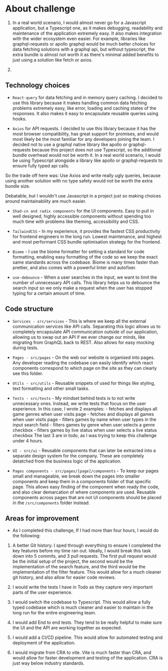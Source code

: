 # About challenge

1. In a real world scenario, I would almost never go for a Javascript application, but a Typescript one, as it makes debugging, readability and maintenance of the application extremely easy. It also makes integration with the wider ecosystem even easier. For example, libraries like graphql-requests or apollo graphql would be much better choices for data fetching solutions with a graphql api, but without typescript, the extra bundle is almost not worth it as there's minimal added benefits to just using a solution like fetch or axios.

2.

## Technology choices

- `React-query` for data fetching and in memory query caching. I decided to use this library because it makes handling common data fetching problems extremely easy, like error, loading and caching states of the responses. It also makes it easy to encapsulate reusable queries using hooks.

- `Axios` for API requests. I decided to use this library because it has the most browser compatibility, has great support for promises, and would most likely be the most familiar for any developers joining the team. I decided not to use a graphql native library like apollo or graphql-requests because this project does not use Typescript, so the additional bundle overhead would not be worth it. In a real world scenario, I would be using Typescript alongside a library like apollo or graphql-requests to ensure fully typed api calls.

So the trade off here was: Use Axios and write really ugly queries, because using another solution with no type safety would not be worth the extra bundle size.

Debatable, but I wouldn't use Javascript in a project just so making choices around maintainability are much easier.

- `Shad-cn and radix components` for the UI components. Easy to pull in well designed, highly accessible components without spending too much time with problems like theming, accessibility
  and CSS.

- `TailwindCSS` - In my experience, it provides the fastest CSS productivity for frontend engineers in the long run. Lowest maintenance, and highest and most performant CSS bundle optimisation strategy for the frontend.

- `Biome` - I use the biome formatter for setting a standard for code formatting, enabling easy formatting of the code so we keep the exact same standards across the codebase. Biome is many times faster than prettier, and also comes with a powerful linter and autofixer.

- `use-debounce` - When a user searches in the input, we want to limit the number of unnecessary API calls. This library helps us to debounce the search input so we only make a request when the user has stopped typing for a certain amount of time.

## Code structure

- `Services - src/services` - This is where we keep all the external communication services like API calls. Separating this logic allows us to completely encapsulate API communication outside of our application, allowing us to swap out an API if we ever change our minds, like migrating from GraphQL back to REST. Also allows for easy mocking during tests.

- `Pages - src/pages` - On the web our website is organised into pages. Any developer reading the codebase can easily identify which react components correspond to which page on the site as they can clearly see this folder.

- `Utils - src/utils` - Reusable snippets of used for things like styling, text formatting and other small tasks.

- `Tests - src/tests` - My mindset behind tests is to not write unnecessary ones. Instead, we write tests that focus on the user experience. In this case, I wrote 2 examples: - fetches and displays all game genres when user visits page - fetches and displays all games when user visits page - filters games by name when user types in the input search field - filters games by genre when user selects a genre checkbox - filters games by live status when user selects a live status checkbox
  The last 3 are in todo, as I was trying to keep this challenge under 4 hours.

- `UI - src/ui` - Reusable components that can later be extracted into a separate design system for the company. These are completely detatched from the business logic of the application.

- `Pages components - src/pages/[page]/components` - To keep our pages small and manageable, we break down the pages into smaller components and keep them in a components folder of that specific page. This allows easy finding of the component when ready the code, and also clear demarcation of where components are used. Reusable components across pages that are not UI components should be placed in the `/src/components` folder instead.

## Areas for improvement

- As I completed this challenge, If I had more than four hours, I would do the following:

1. A better Git history. I sped through everything to ensure I completed the key features before my time ran out. Ideally, I would break this task down into 5 commits, and 3 pull requests. The first pull request would be the initial setup of the project, the second would be the implementation of the search feature, and the third would be the implementation of the filter feature. This would allow for a much cleaner git history, and also allow for easier code reviews.

2. I would write the tests I have in Todo as they capture very important parts of the user experience.

3. I would switch the codebase to Typescript. This would allow a fully typed codebase which is much cleaner and easier to maintain in the long run for the entire engineering team.

4. I would add End to end tests. They tend to be really helpful to make sure the UI and the API are working together as expected.

5. I would add a CI/CD pipeline. This would allow for automated testing and deployment of the application.

6. I would migrate from CRA to vite. Vite is much faster than CRA, and would allow for faster development and testing of the application. CRA is just way below industry standards.
